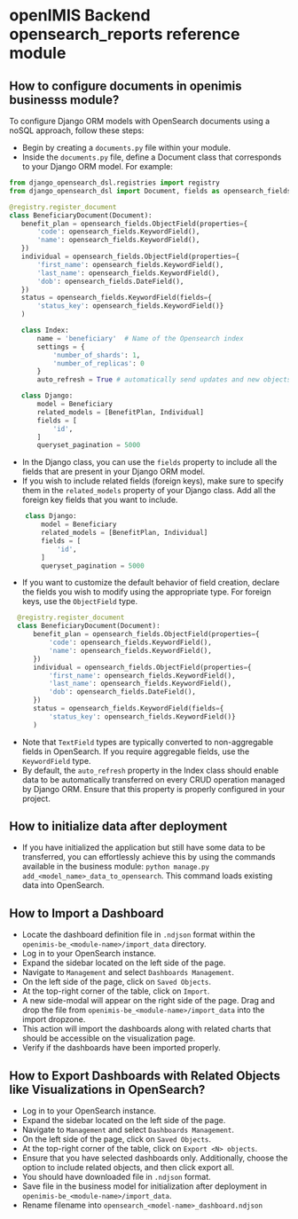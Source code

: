 # openIMIS Backend opensearch_reports reference module

## How to configure documents in openimis businesss module?
To configure Django ORM models with OpenSearch documents using a noSQL approach, follow these steps:
 * Begin by creating a `documents.py` file within your module.
 * Inside the `documents.py` file, define a Document class that corresponds to your Django ORM model. 
For example:
 ```python
from django_opensearch_dsl.registries import registry
from django_opensearch_dsl import Document, fields as opensearch_fields

@registry.register_document
class BeneficiaryDocument(Document):
    benefit_plan = opensearch_fields.ObjectField(properties={
        'code': opensearch_fields.KeywordField(),
        'name': opensearch_fields.KeywordField(),
    })
    individual = opensearch_fields.ObjectField(properties={
        'first_name': opensearch_fields.KeywordField(),
        'last_name': opensearch_fields.KeywordField(),
        'dob': opensearch_fields.DateField(),
    })
    status = opensearch_fields.KeywordField(fields={
        'status_key': opensearch_fields.KeywordField()}
    )

    class Index:
        name = 'beneficiary'  # Name of the Opensearch index
        settings = {
            'number_of_shards': 1,
            'number_of_replicas': 0
        }
        auto_refresh = True # automatically send updates and new objects to openSearch

    class Django:
        model = Beneficiary
        related_models = [BenefitPlan, Individual]
        fields = [
            'id',
        ]
        queryset_pagination = 5000
```
* In the Django class, you can use the `fields` property to include all 
the fields that are present in your Django ORM model.
* If you wish to include related fields (foreign keys), make sure to specify them 
in the `related_models` property of your Django class. Add all the foreign key fields 
that you want to include.
```python 
    class Django:
        model = Beneficiary
        related_models = [BenefitPlan, Individual]
        fields = [
            'id',
        ]
        queryset_pagination = 5000
``` 
* If you want to customize the default behavior of field creation, declare the fields you wish to modify 
using the appropriate type. For foreign keys, use the `ObjectField` type.
```python
  @registry.register_document
  class BeneficiaryDocument(Document):
      benefit_plan = opensearch_fields.ObjectField(properties={
          'code': opensearch_fields.KeywordField(),
          'name': opensearch_fields.KeywordField(),
      })
      individual = opensearch_fields.ObjectField(properties={
          'first_name': opensearch_fields.KeywordField(),
          'last_name': opensearch_fields.KeywordField(),
          'dob': opensearch_fields.DateField(),
      })
      status = opensearch_fields.KeywordField(fields={
          'status_key': opensearch_fields.KeywordField()}
      )
```
* Note that `TextField` types are typically converted to non-aggregable fields in OpenSearch. 
If you require aggregable fields, use the `KeywordField` type.
* By default, the `auto_refresh` property in the Index class should enable data to be 
automatically transferred on every CRUD operation managed by Django ORM. Ensure that 
this property is properly configured in your project.


## How to initialize data after deployment
* If you have initialized the application but still have some data to be transferred, you can effortlessly 
achieve this by using the commands available in the business module: `python manage.py add_<model_name>_data_to_opensearch`. 
This command loads existing data into OpenSearch.

## How to Import a Dashboard
* Locate the dashboard definition file in `.ndjson` format within 
the `openimis-be_<module-name>/import_data` directory.
* Log in to your OpenSearch instance.
* Expand the sidebar located on the left side of the page.
* Navigate to `Management` and select `Dashboards Management`.
* On the left side of the page, click on `Saved Objects`.
* At the top-right corner of the table, click on `Import`.
* A new side-modal will appear on the right side of the page. 
Drag and drop the file from `openimis-be_<module-name>/import_data` into the import dropzone.
* This action will import the dashboards along with related 
charts that should be accessible on the visualization page.
* Verify if the dashboards have been imported properly.

## How to Export Dashboards with Related Objects like Visualizations in OpenSearch?
* Log in to your OpenSearch instance.
* Expand the sidebar located on the left side of the page.
* Navigate to `Management` and select `Dashboards Management`.
* On the left side of the page, click on `Saved Objects`.
* At the top-right corner of the table, click on `Export <N> objects`.
* Ensure that you have selected dashboards only. Additionally, choose the option to 
include related objects, and then click export all.
* You should have downloaded file in `.ndjson` format. 
* Save file in the business model for initialization after deployment in 
`openimis-be_<module-name>/import_data`.
* Rename filename into `opensearch_<model-name>_dashboard.ndjson`
